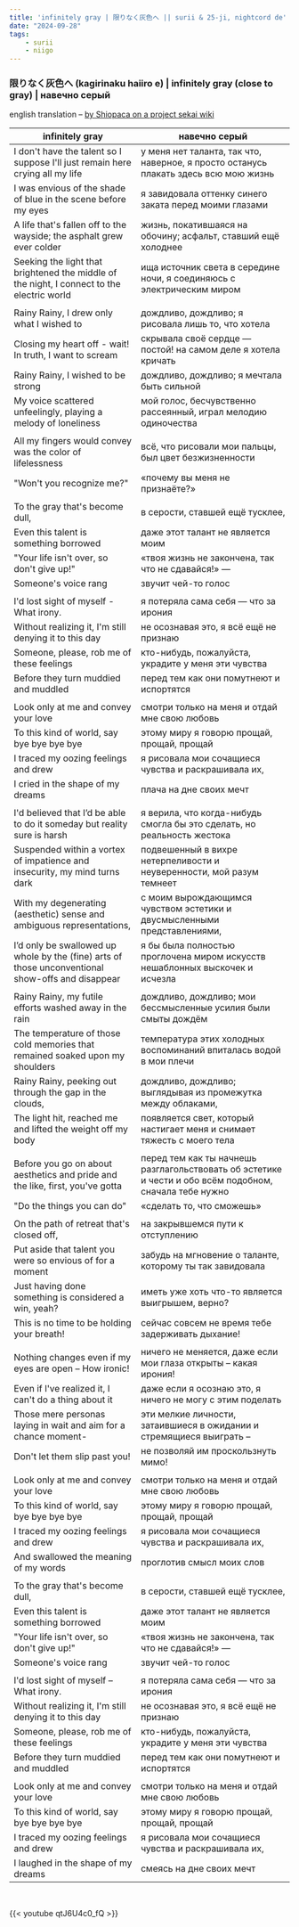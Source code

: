 ```yaml
---
title: 'infinitely gray | 限りなく灰色へ || surii & 25-ji, nightcord de'
date: "2024-09-28"
tags:
    - surii
    - niigo
---
```


### 限りなく灰色へ (kagirinaku haiiro e) | infinitely gray (close to gray) | навечно серый

english translation – [by Shiopaca on a project sekai wiki](https://projectsekai.fandom.com/wiki/Kagirinaku_Haiiro_e)

infinitely gray | навечно серый
--|--
I don't have the talent so I suppose I'll just remain here crying all my life | у меня нет таланта, так что, наверное, я просто останусь плакать здесь всю мою жизнь
I was envious of the shade of blue in the scene before my eyes | я завидовала оттенку синего заката перед моими глазами
A life that's fallen off to the wayside; the asphalt grew ever colder | жизнь, покатившаяся на обочину; асфальт, ставший ещё холоднее
Seeking the light that brightened the middle of the night, I connect to the electric world | ища источник света в середине ночи, я соединяюсь с электрическим миром
|||
Rainy Rainy, I drew only what I wished to | дождливо, дождливо; я рисовала лишь то, что хотела
Closing my heart off - wait! In truth, I want to scream | скрывала своё сердце — постой! на самом деле я хотела кричать
Rainy Rainy, I wished to be strong | дождливо, дождливо; я мечтала быть сильной
My voice scattered unfeelingly, playing a melody of loneliness | мой голос, бесчувственно рассеянный, играл мелодию одиночества
|||
All my fingers would convey was the color of lifelessness | всё, что рисовали мои пальцы, был цвет безжизненности
"Won't you recognize me?" | «почему вы меня не признаёте?» 
|||
To the gray that's become dull, | в серости, ставшей ещё тусклее,
Even this talent is something borrowed | даже этот талант не является моим
"Your life isn't over, so don't give up!" | «твоя жизнь не закончена, так что не сдавайся!» —
Someone's voice rang | звучит чей-то голос
|||
I'd lost sight of myself - What irony. | я потеряла сама себя — что за ирония
Without realizing it, I'm still denying it to this day | не осознавая это, я всё ещё не признаю
Someone, please, rob me of these feelings | кто-нибудь, пожалуйста, украдите у меня эти чувства
Before they turn muddied and muddled | перед тем как они помутнеют и испортятся
|||
Look only at me and convey your love | смотри только на меня и отдай мне свою любовь
To this kind of world, say bye bye bye bye | этому миру я говорю прощай, прощай, прощай
I traced my oozing feelings and drew | я рисовала мои сочащиеся чувства и раскрашивала их,
I cried in the shape of my dreams | плача на дне своих мечт
|||
I'd believed that I’d be able to do it someday but reality sure is harsh | я верила, что когда-нибудь смогла бы это сделать, но реальность жестока
Suspended within a vortex of impatience and insecurity, my mind turns dark | подвешенный в вихре нетерпеливости и неуверенности, мой разум темнеет
With my degenerating (aesthetic) sense and ambiguous representations, | с моим вырождающимся чувством эстетики и двусмысленными представлениями,
I’d only be swallowed up whole by the (fine) arts of those unconventional show-offs and disappear | я бы была полностью проглочена миром искусств нешаблонных выскочек и исчезла
|||
Rainy Rainy, my futile efforts washed away in the rain | дождливо, дождливо; мои бессмысленные усилия были смыты дождём
The temperature of those cold memories that remained soaked upon my shoulders | температура этих холодных воспоминаний впиталась водой в мои плечи
Rainy Rainy, peeking out through the gap in the clouds, | дождливо, дождливо; выглядывая из промежутка между облаками,
The light hit, reached me and lifted the weight off my body | появляется свет, который настигает меня и снимает тяжесть с моего тела
|||
Before you go on about aesthetics and pride and the like, first, you've gotta | перед тем как ты начнешь разглагольствовать об эстетике и чести и обо всём подобном, сначала тебе нужно
"Do the things you can do" | «сделать то, что сможешь»
|||
On the path of retreat that's closed off, | на закрывшемся пути к отступлению
Put aside that talent you were so envious of for a moment | забудь на мгновение о таланте, которому ты так завидовала
Just having done something is considered a win, yeah? | иметь уже хоть что-то является выигрышем, верно?
This is no time to be holding your breath! | сейчас совсем не время тебе задерживать дыхание!
|||
Nothing changes even if my eyes are open – How ironic! | ничего не меняется, даже если мои глаза открыты – какая ирония!
Even if I've realized it, I can't do a thing about it | даже если я осознаю это, я ничего не могу с этим поделать
Those mere personas laying in wait and aim for a chance moment- | эти мелкие личности, затаившиеся в ожидании и стремящиеся выиграть –
Don't let them slip past you! | не позволяй им проскользнуть мимо!
|||
Look only at me and convey your love | смотри только на меня и отдай мне свою любовь
To this kind of world, say bye bye bye bye | этому миру я говорю прощай, прощай, прощай
I traced my oozing feelings and drew | я рисовала мои сочащиеся чувства и раскрашивала их,
And swallowed the meaning of my words | проглотив смысл моих слов
|||
To the gray that's become dull, | в серости, ставшей ещё тусклее,
Even this talent is something borrowed | даже этот талант не является моим
"Your life isn't over, so don't give up!" | «твоя жизнь не закончена, так что не сдавайся!» —
Someone's voice rang | звучит чей-то голос
|||
I'd lost sight of myself – What irony. | я потеряла сама себя — что за ирония
Without realizing it, I'm still denying it to this day | не осознавая это, я всё ещё не признаю
Someone, please, rob me of these feelings | кто-нибудь, пожалуйста, украдите у меня эти чувства
Before they turn muddied and muddled | перед тем как они помутнеют и испортятся
|||
Look only at me and convey your love | смотри только на меня и отдай мне свою любовь
To this kind of world, say bye bye bye bye | этому миру я говорю прощай, прощай, прощай
I traced my oozing feelings and drew | я рисовала мои сочащиеся чувства и раскрашивала их,
I laughed in the shape of my dreams | смеясь на дне своих мечт

<br>

{{< youtube qtJ6U4c0_fQ >}}